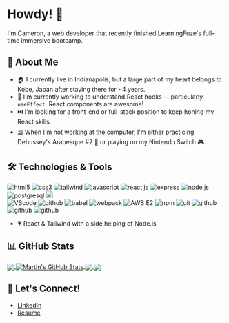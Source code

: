 # Howdy! 👋

I'm Cameron, a web developer that recently finished LearningFuze's full-time immersive bootcamp. 

##  💬 About Me

- 🏠  I currently live in Indianapolis, but a large part of my heart belongs to Kobe, Japan after staying there for ~4 years. 
- 🧠  I'm currently working to understand React hooks -- particularly `useEffect`. React components are awesome!
- ⏭️  I'm looking for a front-end or full-stack position to keep honing my React skills.
- ⛱️  When I'm not working at the computer, I'm either practicing Debussey's Arabesque #2 🎹 or playing on my Nintendo Switch 🎮. 

## 🛠️ Technologies & Tools 

<div class="tech" align=left>
  <img src="https://img.shields.io/badge/-HTML5-red?logo=html5&logoColor=white" alt="html5"/>
  <img src="https://img.shields.io/badge/-CSS3-blue?logo=css3&logoColor=white" alt="css3"/>
  <img src="https://img.shields.io/badge/-Tailwind-6440CE?logo=tailwindcss&logoColor=white" alt="tailwind"/>
  <img src="https://img.shields.io/badge/-JavaScript-444?logo=javascript&logoColor=yellow" alt="javascript"/>
  <img src="https://img.shields.io/badge/-React-3c4156?logo=react&logoColor=61DAFB" alt="react js"/>
  <img src="https://img.shields.io/badge/-EXPRESS-000?logo=express&logoColor=white" alt="express"/>
  <img src="https://img.shields.io/badge/-NODEJS-339933?logo=node.js&logoColor=white" alt="node.js"/>
  <img src="https://img.shields.io/badge/-PostgreSQL-396EA3?logo=postgresql&logoColor=white" alt="postgresql"/>
  <img src="https://img.shields.io/badge/-d3-orange?logo=d3.js&logoColor=white" />
  
  <br>
  
  <img src="https://img.shields.io/badge/-VSCode-007ACC?logo=visualstudiocode&logoColor=white" alt="VScode"/>
  <img src="https://img.shields.io/badge/-Figma-000?logo=figma&logoColor=white" alt="github"/>
  <img src="https://img.shields.io/badge/-Babel-444?logo=babel&logoColor=yellow" alt="babel"/>
  <img src="https://img.shields.io/badge/-Webpack-2B3A42?logo=webpack&logoColor=8DD6F9" alt="webpack"/>
  <img src="https://img.shields.io/badge/-AWS E2-000?logo=amazonaws&logoColor=DD8A2D" alt="AWS E2"/>
  <img src="https://img.shields.io/badge/-npm-BC432B?logo=npm&logoColor=white" alt="npm"/>
  <img src="https://img.shields.io/badge/-Git-F05032?logo=git&logoColor=white" alt="git"/>
  <img src="https://img.shields.io/badge/-GitHub-000?logo=github&logoColor=white" alt="github"/>
  <img src="https://img.shields.io/badge/-Docker-blue?logo=docker&logoColor=white" alt="github"/>
  <img src="https://img.shields.io/badge/-Ubuntu-purple?logo=ubuntu&logoColor=white" alt="github"/>
</div>

- 💗 React & Tailwind with a side helping of Node.js

## 📊 GitHub Stats 

<a href="https://github.com/cam-peck">
  <img align="center" src="https://github-readme-stats.vercel.app/api/top-langs/?username=cam-peck&hide=python&title_color=ffffff&text_color=c9cacc&icon_color=2bbc8a&bg_color=1d1f21&langs_count=3" />
</a>

<a href="https://github.com/cam-peck">
  <img align="center" src="https://github-readme-stats.vercel.app/api?username=cam-peck&show_icons=true&line_height=27&count_private=true&title_color=ffffff&text_color=c9cacc&icon_color=2bbc8a&bg_color=1d1f21" alt="Martin's GitHub Stats" />
</a>

<a href="https://github.com/cam-peck/acnh-tracker">
  <img align="center" src="https://github-readme-stats.vercel.app/api/pin/?username=cam-peck&repo=acnh-tracker&title_color=ffffff&text_color=c9cacc&icon_color=2bbc8a&bg_color=1d1f21" />
</a>


<a href="https://github.com/cam-peck/final-project">
  <img align="center" src="https://github-readme-stats.vercel.app/api/pin/?username=cam-peck&repo=final-project&title_color=ffffff&text_color=c9cacc&icon_color=2bbc8a&bg_color=1d1f21" />
</a>    

## 🔗 Let's Connect! 

- <a href="https://www.linkedin.com/in/cameronjpeck">LinkedIn</a>
- <a href="https://www.linkedin.com/in/cameronjpeck/overlay/1635504958041/single-media-viewer">Resume</a>

<!---
cam-peck/cam-peck is a ✨ special ✨ repository because its `README.md` (this file) appears on your GitHub profile.
You can click the Preview link to take a look at your changes.
--->
